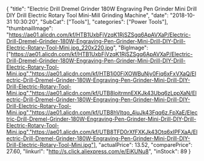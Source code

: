 {
	"title": "Electric Drill Dremel Grinder 180W Engraving Pen Grinder Mini Drill DIY Drill Electric Rotary Tool Mini-Mill Grinding Machine",
	"date": "2018-10-31 10:30:20",
	"SubCat": ["Tools"],
	"categories": ["Power Tools"],
	"thumbnailImage": "https://ae01.alicdn.com/kf/HTB1UxbFjVzqK1RjSZSgq6ApAVXaP/Electric-Drill-Dremel-Grinder-180W-Engraving-Pen-Grinder-Mini-Drill-DIY-Drill-Electric-Rotary-Tool-Mini.jpg_220x220.jpg",
	"BigImage": ["https://ae01.alicdn.com/kf/HTB1UxbFjVzqK1RjSZSgq6ApAVXaP/Electric-Drill-Dremel-Grinder-180W-Engraving-Pen-Grinder-Mini-Drill-DIY-Drill-Electric-Rotary-Tool-Mini.jpg","https://ae01.alicdn.com/kf/HTB1i00FjXOWBuNjy0Fiq6xFxVXaQ/Electric-Drill-Dremel-Grinder-180W-Engraving-Pen-Grinder-Mini-Drill-DIY-Drill-Electric-Rotary-Tool-Mini.jpg","https://ae01.alicdn.com/kf/UTB8loitrmnEXKJk43Ubq6zLppXaN/Electric-Drill-Dremel-Grinder-180W-Engraving-Pen-Grinder-Mini-Drill-DIY-Drill-Electric-Rotary-Tool-Mini.jpg","https://ae01.alicdn.com/kf/UTB8hVItqo_4iuJk43Fqq6z.FpXaE/Electric-Drill-Dremel-Grinder-180W-Engraving-Pen-Grinder-Mini-Drill-DIY-Drill-Electric-Rotary-Tool-Mini.jpg","https://ae01.alicdn.com/kf/UTB8TFD0rXfFXKJk43Otq6xIPFXaA/Electric-Drill-Dremel-Grinder-180W-Engraving-Pen-Grinder-Mini-Drill-DIY-Drill-Electric-Rotary-Tool-Mini.jpg"],
	"actualPrice": 13.52,
	"comparePrice": 27.60,
	"linkurl": "http://s.click.aliexpress.com/e/EiKUNu8",
	"inStock": 89
}
